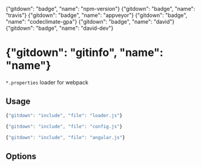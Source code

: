 {"gitdown": "badge", "name": "npm-version"}
{"gitdown": "badge", "name": "travis"}
{"gitdown": "badge", "name": "appveyor"}
{"gitdown": "badge", "name": "codeclimate-gpa"}
{"gitdown": "badge", "name": "david"}
{"gitdown": "badge", "name": "david-dev"}

# {"gitdown": "gitinfo", "name": "name"}

`*.properties` loader for webpack

## Usage

```javascript
{"gitdown": "include", "file": "loader.js"}
```

```javascript
{"gitdown": "include", "file": "config.js"}
```

```javascript
{"gitdown": "include", "file": "angular.js"}
```

## Options
